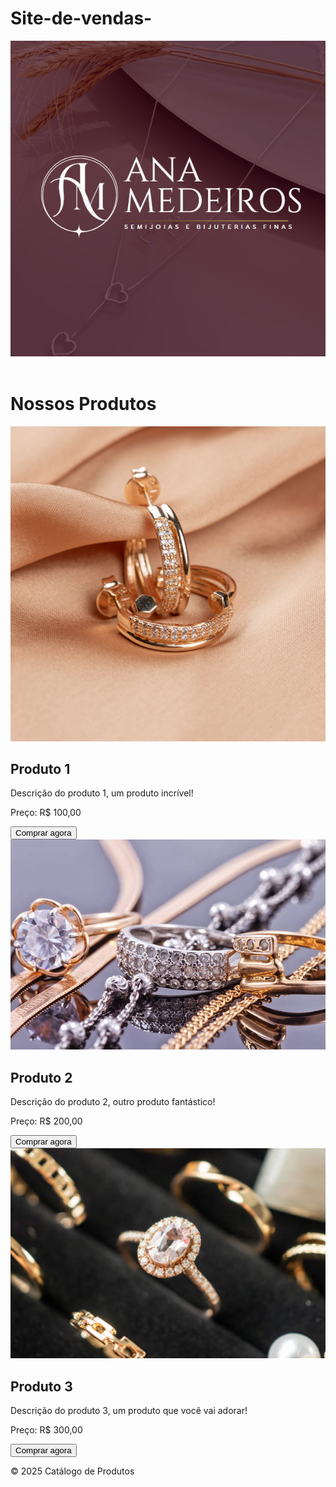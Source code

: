 # Site-de-vendas-
<!DOCTYPE html>
<html>
<head>
  <title>Catálogo de Produtos</title>
  <link rel="stylesheet" href="style.css">
</head>
<body>
  <header>
    <div class="logo">
      <img src="AM bijutterias.png" alt="Logotipo">
    </div>
  </header>
  <main>
    <h1>Nossos Produtos</h1>
    <div class="produtos">
      <div class="produto">
        <img src="fotografia-still-semijoias-joias-estudio-bh-contagem__51_.jpg" alt="Produto 1">
        <h2>Produto 1</h2>
        <p>Descrição do produto 1, um produto incrível!</p>
        <p>Preço: R$ 100,00</p>
        <button>Comprar agora</button>
      </div>
      <div class="produto">
        <img src="istockphoto-489814272-612x612.jpg" alt="Produto 2">
        <h2>Produto 2</h2>
        <p>Descrição do produto 2, outro produto fantástico!</p>
        <p>Preço: R$ 200,00</p>
        <button>Comprar agora</button>
      </div>
      <div class="produto">
        <img src="istockphoto-1415483167-612x612.jpg" alt="Produto 3">
        <h2>Produto 3</h2>
        <p>Descrição do produto 3, um produto que você vai adorar!</p>
        <p>Preço: R$ 300,00</p>
        <button>Comprar agora</button>
      </div>
    </div>
  </main>
  <footer>
    <p>&copy; 2025 Catálogo de Produtos</p>
  </footer>
</body>
</html>
 
